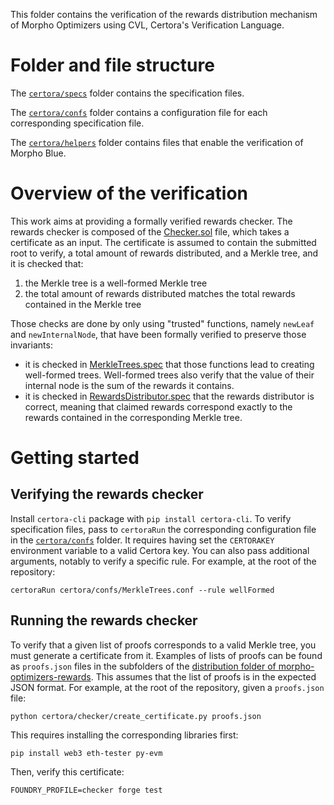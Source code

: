 This folder contains the verification of the rewards distribution mechanism of Morpho Optimizers using CVL, Certora's Verification Language.

# Folder and file structure

The [`certora/specs`](specs) folder contains the specification files.

The [`certora/confs`](confs) folder contains a configuration file for each corresponding specification file.

The [`certora/helpers`](helpers) folder contains files that enable the verification of Morpho Blue.

# Overview of the verification

This work aims at providing a formally verified rewards checker.
The rewards checker is composed of the [Checker.sol](checker/Checker.sol) file, which takes a certificate as an input.
The certificate is assumed to contain the submitted root to verify, a total amount of rewards distributed, and a Merkle tree, and it is checked that:

1. the Merkle tree is a well-formed Merkle tree
2. the total amount of rewards distributed matches the total rewards contained in the Merkle tree

Those checks are done by only using "trusted" functions, namely `newLeaf` and `newInternalNode`, that have been formally verified to preserve those invariants:

- it is checked in [MerkleTrees.spec](specs/MerkleTrees.spec) that those functions lead to creating well-formed trees.
  Well-formed trees also verify that the value of their internal node is the sum of the rewards it contains.
- it is checked in [RewardsDistributor.spec](specs/RewardsDistributor.spec) that the rewards distributor is correct, meaning that claimed rewards correspond exactly to the rewards contained in the corresponding Merkle tree.

# Getting started

## Verifying the rewards checker

Install `certora-cli` package with `pip install certora-cli`.
To verify specification files, pass to `certoraRun` the corresponding configuration file in the [`certora/confs`](confs) folder.
It requires having set the `CERTORAKEY` environment variable to a valid Certora key.
You can also pass additional arguments, notably to verify a specific rule.
For example, at the root of the repository:

```
certoraRun certora/confs/MerkleTrees.conf --rule wellFormed
```

## Running the rewards checker

To verify that a given list of proofs corresponds to a valid Merkle tree, you must generate a certificate from it.
Examples of lists of proofs can be found as `proofs.json` files in the subfolders of the [distribution folder of morpho-optimizers-rewards](https://github.com/morpho-org/morpho-optimizers-rewards/tree/main/distribution).
This assumes that the list of proofs is in the expected JSON format.
For example, at the root of the repository, given a `proofs.json` file:

```
python certora/checker/create_certificate.py proofs.json
```

This requires installing the corresponding libraries first:

```
pip install web3 eth-tester py-evm
```

Then, verify this certificate:

```
FOUNDRY_PROFILE=checker forge test
```
